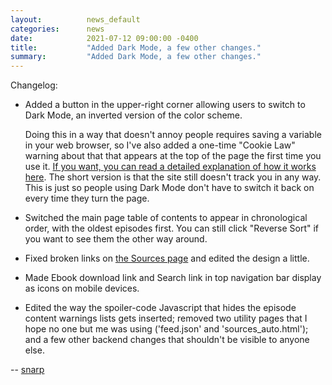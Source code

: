 ```yaml
---
layout:          news_default
categories:      news
date:            2021-07-12 09:00:00 -0400
title:           "Added Dark Mode, a few other changes."
summary:         "Added Dark Mode, a few other changes."
---
```


Changelog:

* Added a button in the upper-right corner allowing users to switch to Dark Mode, an inverted version of the color scheme.

  Doing this in a way that doesn't annoy people requires saving a variable in your web browser, so I've also added a one-time "Cookie Law" warning about that that appears at the top of the page the first time you use it. [If you want, you can read a detailed explanation of how it works here]({{site.baseurl}}/cookies.html). The short version is that the site still doesn't track you in any way. This is just so people using Dark Mode don't have to switch it back on every time they turn the page.

* Switched the main page table of contents to appear in chronological order, with the oldest episodes first. You can still click "Reverse Sort" if you want to see them the other way around.

* Fixed broken links on [the Sources page]({{site.baseurl}}/sources.html) and edited the design a little.

* Made Ebook download link and Search link in top navigation bar display as icons on mobile devices.

* Edited the way the spoiler-code Javascript that hides the episode content warnings lists gets inserted; removed two utility pages that I hope no one but me was using ('feed.json' and 'sources_auto.html'); and a few other backend changes that shouldn't be visible to anyone else.

-- [snarp](http://snarp.tumblr.com/)